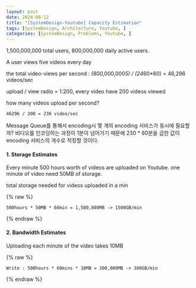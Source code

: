 ```yaml
---
layout: post
date: 2024-08-12
title: "[SystemDesign-Youtube] Capacity Estimation"
tags: [SystemDesign, Architecture, Youtube, ]
categories: [SystemDesign, Problems, Youtube, ]
---
```



1,500,000,000 total users, 800,000,000 daily active users. 


A user views five videos every day 


the total video-views per second : (800,000,000*5) / (24*60*60) = 46,296 videos/sec


upload / view radio = 1:200, every video have 200 videos viewed


how many videos upload per second?


	46296 / 200 = 230 video/sec


Message Queue를 통해서 encoding시 몇 개의 encoding 서비스가 동시에 필요할까? 비디오를 인코딩하는 과정이 1분이 넘어가기 때문에 230 * 60분을 곱한 값이 encoding 서비스의 개수로 적정할 것이다.


#### 1. Storage Estimates


Every minute 500 hours worth of videos are uploaded on Youtube. one minute of video need 50MB of storage.


total storage needed for videos uploaded in a min



{% raw %}
```text
500hours * 50MB * 60min = 1,500,000MB -> 1500GB/min
```
{% endraw %}



#### 2. Bandwidth Estimates


Uploading each minute of the video takes 10MB



{% raw %}
```text
Write : 500hours * 60mins * 10MB = 300,000MB -> 300GB/min
```
{% endraw %}


